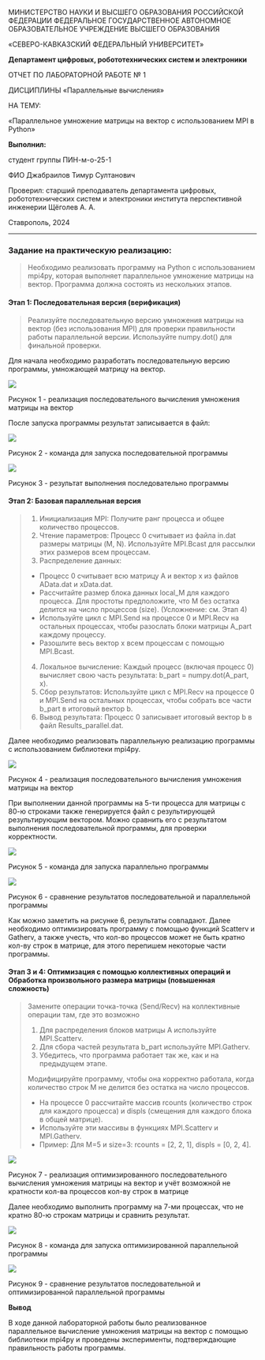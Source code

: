 МИНИCTEPCTBO НАУКИ И ВЫСШЕГО ОБРАЗОВАНИЯ РОССИЙСКОЙ ФЕДЕРАЦИИ ФЕДЕРАЛЬНОЕ ГОСУДАРСТВЕННОЕ АВТОНОМНОЕ ОБРАЗОВАТЕЛЬНОЕ УЧРЕЖДЕНИЕ ВЫСШЕГО ОБРАЗОВАНИЯ

«СЕВЕРО-КАВКАЗСКИЙ ФЕДЕРАЛЬНЫЙ УНИВЕРСИТЕТ»

**Департамент цифровых, робототехнических систем и электроники**

ОТЧЕТ ПО ЛАБОРАТОРНОЙ РАБОТЕ № 1

ДИСЦИПЛИНЫ «Параллельные вычисления»

НА ТЕМУ:

«Параллельное умножение матрицы на вектор с использованием MPI в Python»

**Выполнил:**

студент группы ПИН-м-о-25-1

ФИО Джабраилов Тимур Султанович

Проверил: старший преподаватель департамента цифровых, робототехнических систем и электроники института перспективной инженерии Щёголев А. А.

Ставрополь, 2024

---

### Задание на практическую реализацию:
> Необходимо реализовать программу на Python с использованием mpi4py, которая выполняет
> параллельное умножение матрицы на вектор. Программа должна состоять из нескольких этапов.

#### Этап 1: Последовательная версия (верификация)
> Реализуйте последовательную версию умножения матрицы на вектор (без использования MPI) для проверки правильности работы параллельной версии. Используйте numpy.dot() для финальной проверки.

Для начала необходимо разработать последовательную версию программы, умножающей матрицу на вектор.

![](/lr1/static/1.png)

Рисунок 1 - реализация последовательного вычисления умножения матрицы на вектор

После запуска программы результат записывается в файл:

![](/lr1/static/2.png)

Рисунок 2 - команда для запуска последовательной программы

![](/lr1/static/3.png)

Рисунок 3 - результат выполнения последовательно программы

#### Этап 2: Базовая параллельная версия

> 1. Инициализация MPI: Получите ранг процесса и общее количество процессов.
> 2. Чтение параметров: Процесс 0 считывает из файла in.dat размеры матрицы (M, N). Используйте MPI.Bcast для рассылки этих размеров всем процессам.
> 3. Распределение данных:
> - Процесс 0 считывает всю матрицу A и вектор x из файлов AData.dat и xData.dat.
> - Рассчитайте размер блока данных local_M для каждого процесса. Для простоты предположите, что M без остатка делится на число процессов (size). (Усложнение: см. Этап 4)
> - Используйте цикл с MPI.Send на процессе 0 и MPI.Recv на остальных процессах, чтобы разослать блоки матрицы A_part каждому процессу.
> - Разошлите весь вектор x всем процессам с помощью MPI.Bcast.
> 4. Локальное вычисление: Каждый процесс (включая процесс 0) вычисляет свою часть результата: b_part = numpy.dot(A_part, x).
> 5. Сбор результатов: Используйте цикл с MPI.Recv на процессе 0 и MPI.Send на остальных процессах, чтобы собрать все части b_part в итоговый вектор b.
> 6. Вывод результата: Процесс 0 записывает итоговый вектор b в файл Results_parallel.dat.


Далее необходимо реализовать параллельную реализацию программы с использованием библиотеки mpi4py.

![](/lr1/static/4.png)

Рисунок 4 - реализация последовательного вычисления умножения матрицы на вектор

При выполнении данной программы на 5-ти процесса для матрицы с 80-ю строками также генерируется файл с результирующей результирующим вектором. Можно сравнить его с результатом выполнения последовательной программы, для проверки корректности.

![](/lr1/static/5.png)

Рисунок 5 - команда для запуска параллельно программы

![](/lr1/static/6.png)

Рисунок 6 - сравнение результатов последовательной и параллельной программы


Как можно заметить на рисунке 6, результаты совпадают. Далее необходимо оптимизировать программу с помощью функций Scatterv и Gatherv, а также учесть, что кол-во процессов может не быть кратно кол-ву строк в матрице, для этого перепишем некоторые части программы.

#### Этап 3 и 4: Оптимизация с помощью коллективных операций и Обработка произвольного размера матрицы (повышенная сложность)
> Замените операции точка-точка (Send/Recv) на коллективные операции там, где это возможно
> 1. Для распределения блоков матрицы A используйте MPI.Scatterv.
> 2. Для сбора частей результата b_part используйте MPI.Gatherv.
> 3. Убедитесь, что программа работает так же, как и на предыдущем этапе.
> 
> Модифицируйте программу, чтобы она корректно работала, когда количество строк M не делится без остатка на число процессов.
> - На процессе 0 рассчитайте массив rcounts (количество строк для каждого процесса) и displs (смещения для каждого блока в общей матрице).
> - Используйте эти массивы в функциях MPI.Scatterv и MPI.Gatherv.
> - Пример: Для M=5 и size=3: rcounts = [2, 2, 1], displs = [0, 2, 4].

![](/lr1/static/7.png)

Рисунок 7 - реализация оптимизированного последовательного вычисления умножения матрицы на вектор и учёт возможной не кратности кол-ва процессов кол-ву строк в матрице

Далее необходимо выполнить программу на 7-ми процессах, что не кратно 80-ю строкам матрицы и сравнить результат.

![](/lr1/static/8.png)

Рисунок 8 - команда для запуска оптимизированной параллельной программы

![](/lr1/static/9.png)

Рисунок 9 - сравнение результатов последовательной и оптимизированной параллельной программы

**Вывод**

В ходе данной лабораторной работы было реализованное параллельное вычисление умножения матрицы на вектор с помощью библиотеки mpi4py и проведены эксперименты, подтверждающие правильность работы программы.